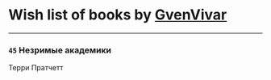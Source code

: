 # Wish list of books by [GvenVivar ](https://www.facebook.com/app_scoped_user_id/158266434925901/)
---

### `45` Незримые академики
Терри Пратчетт

